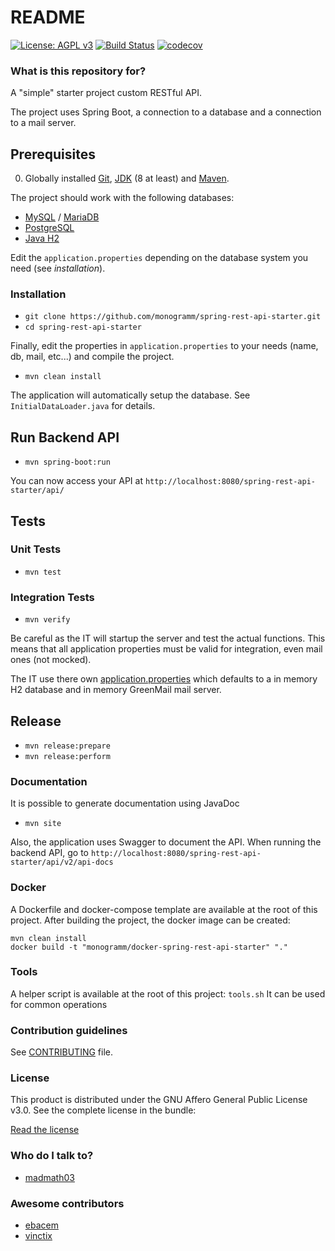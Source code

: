 # README #

[![License: AGPL v3](https://img.shields.io/badge/License-AGPL%20v3-blue.svg)](http://www.gnu.org/licenses/agpl.html)
[![Build
Status](https://secure.travis-ci.org/Monogramm/spring-rest-api-starter.png)](https://travis-ci.org/Monogramm/spring-rest-api-starter)
[![codecov](https://codecov.io/gh/Monogramm/spring-rest-api-starter/branch/master/graph/badge.svg)](https://codecov.io/gh/Monogramm/spring-rest-api-starter)

### What is this repository for? ###

A "simple" starter project custom RESTful API.

The project uses Spring Boot, a connection to a database and a connection to a mail server.

## Prerequisites
0. Globally installed [Git](https://git-scm.com/), [JDK](https://www.java.com/download/) (8 at least) and [Maven](https://maven.apache.org/).

The project should work with the following databases:
* [MySQL](https://www.mysql.com/) / [MariaDB](https://mariadb.org/)
* [PostgreSQL](https://www.postgresql.org/)
* [Java H2](http://www.h2database.com)

Edit the `application.properties` depending on the database system you need (see _installation_).

### Installation ###

* `git clone https://github.com/monogramm/spring-rest-api-starter.git`
* `cd spring-rest-api-starter`

Finally, edit the properties in `application.properties` to your needs (name, db, mail, etc...) and compile the project.

* `mvn clean install`

The application will automatically setup the database. See `InitialDataLoader.java` for details.

## Run Backend API
* `mvn spring-boot:run`

You can now access your API at `http://localhost:8080/spring-rest-api-starter/api/`

## Tests
### Unit Tests
* `mvn test`

### Integration Tests
* `mvn verify`

Be careful as the IT will startup the server and test the actual functions. This means that all application properties must be valid for integration, even mail ones (not mocked).

The IT use there own [application.properties](src/integration-test/resources/application.properties) which defaults to a in memory H2 database and in memory GreenMail mail server.

## Release

* `mvn release:prepare`
* `mvn release:perform`

### Documentation

It is possible to generate documentation using JavaDoc
* `mvn site`

Also, the application uses Swagger to document the API.
When running the backend API, go to  `http://localhost:8080/spring-rest-api-starter/api/v2/api-docs`

### Docker

A Dockerfile and docker-compose template are available at the root of this project.
After building the project, the docker image can be created:
```
mvn clean install
docker build -t "monogramm/docker-spring-rest-api-starter" "."
```

### Tools

A helper script is available at the root of this project: `tools.sh`
It can be used for common operations

### Contribution guidelines ###

See [CONTRIBUTING](CONTRIBUTING.md) file.

### License ###

This product is distributed under the GNU Affero General Public License v3.0.
See the complete license in the bundle:

[Read the license](https://github.com/Monogramm/spring-rest-api-starter/blob/master/LICENSE)

### Who do I talk to? ###

* [madmath03](https://github.com/madmath03)

### Awesome contributors ###

* [ebacem](https://github.com/ebacem)
* [vinctix](https://github.com/vinctix)

